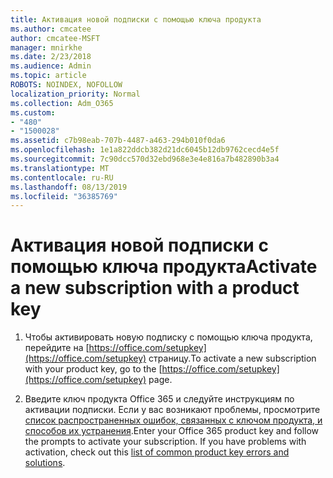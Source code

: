 ```yaml
---
title: Активация новой подписки с помощью ключа продукта
ms.author: cmcatee
author: cmcatee-MSFT
manager: mnirkhe
ms.date: 2/23/2018
ms.audience: Admin
ms.topic: article
ROBOTS: NOINDEX, NOFOLLOW
localization_priority: Normal
ms.collection: Adm_O365
ms.custom:
- "480"
- "1500028"
ms.assetid: c7b98eab-707b-4487-a463-294b010f0da6
ms.openlocfilehash: 1e1a822ddcb382d21dc6045b12db9762cecd4e5f
ms.sourcegitcommit: 7c90dcc570d32ebd968e3e4e816a7b482890b3a4
ms.translationtype: MT
ms.contentlocale: ru-RU
ms.lasthandoff: 08/13/2019
ms.locfileid: "36385769"
---
```

# <a name="activate-a-new-subscription-with-a-product-key"></a><span data-ttu-id="94259-102">Активация новой подписки с помощью ключа продукта</span><span class="sxs-lookup"><span data-stu-id="94259-102">Activate a new subscription with a product key</span></span>

1. <span data-ttu-id="94259-103">Чтобы активировать новую подписку с помощью ключа продукта, перейдите на [https://office.com/setupkey](https://office.com/setupkey) страницу.</span><span class="sxs-lookup"><span data-stu-id="94259-103">To activate a new subscription with your product key, go to the [https://office.com/setupkey](https://office.com/setupkey) page.</span></span>

2. <span data-ttu-id="94259-p101">Введите ключ продукта Office 365 и следуйте инструкциям по активации подписки. Если у вас возникают проблемы, просмотрите [список распространенных ошибок, связанных с ключом продукта, и способов их устранения](https://docs.microsoft.com/en-us/office365/admin/misc/product-key-errors-and-solutions).</span><span class="sxs-lookup"><span data-stu-id="94259-p101">Enter your Office 365 product key and follow the prompts to activate your subscription. If you have problems with activation, check out this [list of common product key errors and solutions](https://docs.microsoft.com/en-us/office365/admin/misc/product-key-errors-and-solutions).</span></span>